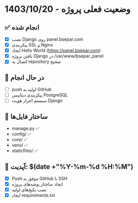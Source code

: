 # وضعیت فعلی پروژه - 1403/10/20

## ✅ انجام شده
- [x] نصب Django روی panel.bsepar.com
- [x] پیکربندی SSL و Nginx
- [x] ایجاد Hello World (https://panel.bsepar.com)
- [x] یافتن پروژه Django در /var/www/bsepar_panel
- [x] اتصال به repository صحیح

## 🔄 در حال انجام
- [ ] push اولیه به GitHub
- [ ] پیکربندی دیتابیس PostgreSQL
- [ ] سیستم احراز هویت Django

## 📂 ساختار فایل‌ها
- manage.py ✅
- config/ ✅
- core/ ✅
- venv/ ✅
- staticfiles/ ✅

## 📅 آپدیت: $(date +"%Y-%m-%d %H:%M")
- [x] Push موفق به GitHub با SSH
- [x] ایجاد ساختار پوشه‌های پروژه
- [x] نصب پکیج‌های اولیه
- [x] ایجاد requirements.txt

